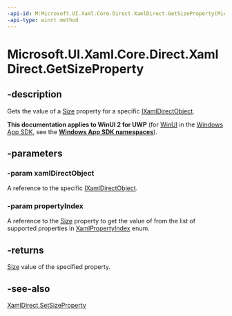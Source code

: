 ```yaml
---
-api-id: M:Microsoft.UI.Xaml.Core.Direct.XamlDirect.GetSizeProperty(Microsoft.UI.Xaml.Core.Direct.IXamlDirectObject,Microsoft.UI.Xaml.Core.Direct.XamlPropertyIndex)
-api-type: winrt method
---
```


<!-- Method syntax.
public Size XamlDirect.GetSizeProperty(IXamlDirectObject xamlDirectObject, XamlPropertyIndex propertyIndex)
-->

# Microsoft.UI.Xaml.Core.Direct.XamlDirect.GetSizeProperty

## -description
Gets the value of a [Size](/uwp/api/windows.foundation.size) property for a specific [IXamlDirectObject](ixamldirectobject.md).

**This documentation applies to WinUI 2 for UWP** (for [WinUI](/windows/apps/winui/winui3/) in the [Windows App SDK](/windows/apps/windows-app-sdk/), see the **[Windows App SDK namespaces](/windows/windows-app-sdk/api/winrt/)**).

## -parameters
### -param xamlDirectObject
A reference to the specific [IXamlDirectObject](ixamldirectobject.md).

### -param propertyIndex
A reference to the [Size](/uwp/api/windows.foundation.size) property to get the value of from the list of supported properties in [XamlPropertyIndex](xamlpropertyindex.md) enum.

## -returns
[Size](/uwp/api/windows.foundation.size) value of the specified property.

## -see-also
[XamlDirect.SetSizeProperty](xamldirect_setsizeproperty_1689097770.md)

